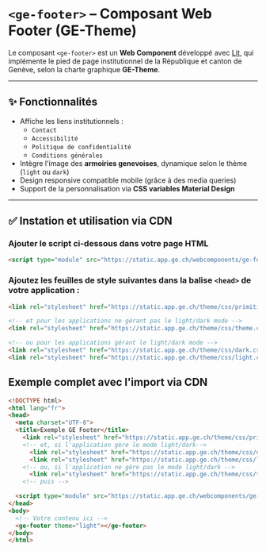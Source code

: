 # `<ge-footer>` – Composant Web Footer (GE-Theme)

Le composant `<ge-footer>` est un **Web Component** développé avec [Lit](https://lit.dev), qui implémente le pied de page institutionnel de la République et canton de Genève, selon la charte graphique **GE-Theme**.

---

## ✨ Fonctionnalités

- Affiche les liens institutionnels :  
  - `Contact`
  - `Accessibilité`
  - `Politique de confidentialité`
  - `Conditions générales`
- Intègre l'image des **armoiries genevoises**, dynamique selon le thème (`light` ou `dark`)
- Design responsive compatible mobile (grâce à des media queries)
- Support de la personnalisation via **CSS variables Material Design**

---

## ✅ Instation et utilisation via CDN

### Ajouter le script ci-dessous dans votre page HTML

```html
<script type="module" src="https://static.app.ge.ch/webcomponents/ge-footer/latest/ge-footer.js"></script>
```

### Ajoutez les feuilles de style suivantes dans la balise `<head>` de votre application :

```html
<link rel="stylesheet" href="https://static.app.ge.ch/theme/css/primitives.css" />

<!-- et pour les applications ne gérant pas le light/dark mode -->
<link rel="stylesheet" href="https://static.app.ge.ch/theme/css/theme.css" />

<!-- ou pour les applications gérant le light/dark mode -->
<link rel="stylesheet" href="https://static.app.ge.ch/theme/css/dark.css" />
<link rel="stylesheet" href="https://static.app.ge.ch/theme/css/light.css" />

```
## Exemple complet avec l'import via CDN 

```html
<!DOCTYPE html>
<html lang="fr">
<head>
  <meta charset="UTF-8">
  <title>Exemple GE Footer</title>
    <link rel="stylesheet" href="https://static.app.ge.ch/theme/css/primitives.css" />
    <!-- et, si l'application gère le mode light/dark-->
      <link rel="stylesheet" href="https://static.app.ge.ch/theme/css/dark.css" />
      <link rel="stylesheet" href="https://static.app.ge.ch/theme/css/light.css" />
    <!-- ou, si l'application ne gère pas le mode light/dark --> 
      <link rel="stylesheet" href="https://static.app.ge.ch/theme/css/theme.css" />
    <!-- puis --> 

  <script type="module" src="https://static.app.ge.ch/webcomponents/ge-footer/latest/ge-footer.js"></script>
</head>
<body>
  <!-- Votre contenu ici -->
  <ge-footer theme="light"></ge-footer>
</body>
</html>

```